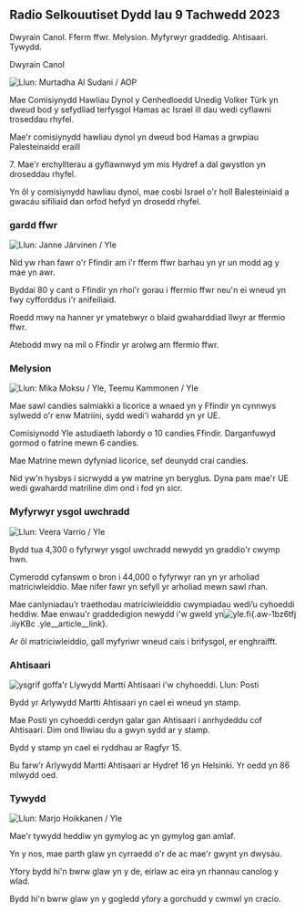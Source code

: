 ## Radio Selkouutiset Dydd Iau 9 Tachwedd 2023

Dwyrain Canol. Fferm ffwr. Melysion. Myfyrwyr graddedig. Ahtisaari. Tywydd.

Dwyrain Canol

![Llun: Murtadha Al Sudani / AOP](https://images.cdn.yle.fi/image/upload/c_crop,h_3078,w_5472,x_0,y_570/ar_1.77777777777777,c_fill,g_faces,h_620.0/q_auto:eco/f_auto/fl_lossy/v1699096585/39-11958306546279b91a3b)

Mae Comisiynydd Hawliau Dynol y Cenhedloedd Unedig Volker Türk yn dweud bod y sefydliad terfysgol Hamas ac Israel ill dau wedi cyflawni troseddau rhyfel.

Mae'r comisiynydd hawliau dynol yn dweud bod Hamas a grwpiau Palesteinaidd eraill

7\. Mae'r erchyllterau a gyflawnwyd ym mis Hydref a dal gwystlon yn droseddau rhyfel.

Yn ôl y comisiynydd hawliau dynol, mae cosbi Israel o'r holl Balesteiniaid a gwacáu sifiliaid dan orfod hefyd yn drosedd rhyfel.

### gardd ffwr

![Llun: Janne Järvinen / Yle](https://images.cdn.yle.fi/image/upload/c_crop,h_4024,w_7154,x_3,y_757/ar_1.77777777777777,c_fill,g_faces,h_671,c_fill,g_faces,h_600/q_auto:eco/f_auto/fl_lossy/v1696520411/39-1181991651ed3e183fc7)

Nid yw rhan fawr o'r Ffindir am i'r fferm ffwr barhau yn yr un modd ag y mae yn awr.

Byddai 80 y cant o Ffindir yn rhoi'r gorau i ffermio ffwr neu'n ei wneud yn fwy cyfforddus i'r anifeiliaid.

Roedd mwy na hanner yr ymatebwyr o blaid gwaharddiad llwyr ar ffermio ffwr.

Atebodd mwy na mil o Ffindir yr arolwg am ffermio ffwr.

### Melysion

![Llun: Mika Moksu / Yle, Teemu Kammonen / Yle](https://images.cdn.yle.fi/image/upload/c_crop,h_1814,w_3217,x_0,y_0/ar_1.7777777777777,c_fill,g_5,w_1200/dpr_1.0/q_auto:eco/f_auto/fl_lossy/v1699517933/39-1197951654c95aa03257)

Mae sawl candies salmiakki a licorice a wnaed yn y Ffindir yn cynnwys sylwedd o'r enw Matriini, sydd wedi'i wahardd yn yr UE.

Comisiynodd Yle astudiaeth labordy o 10 candies Ffindir. Darganfuwyd gormod o fatrine mewn 6 candies.

Mae Matrine mewn dyfyniad licorice, sef deunydd crai candies.

Nid yw'n hysbys i sicrwydd a yw matrine yn beryglus. Dyna pam mae'r UE wedi gwahardd matriline dim ond i fod yn sicr.

### Myfyrwyr ysgol uwchradd

![ Llun: Veera Varrio / Yle](https://images.cdn.yle.fi/image/upload/c_crop,h_1080,w_1919,x_0,y_0/ar_1.7777777777777,c_fill,g_faces,h_671.w_faces,h_671,w_pdr0/q_auto:eco/f_auto/fl_lossy/v1699354150/39-11968216549e8120dbd8)

Bydd tua 4,300 o fyfyrwyr ysgol uwchradd newydd yn graddio'r cwymp hwn.

Cymerodd cyfanswm o bron i 44,000 o fyfyrwyr ran yn yr arholiad matriciwleiddio. Mae nifer fawr yn sefyll yr arholiad mewn sawl rhan.

Mae canlyniadau’r traethodau matriciwleiddio cwympiadau wedi’u cyhoeddi heddiw. Mae enwau'r graddedigion newydd i'w gweld yn![yle.fi](https://yle.fi/a/74-20057938){.aw-1bz6tfj .iiyKBc .yle__article__link}.

Ar ôl matriciwleiddio, gall myfyriwr wneud cais i brifysgol, er enghraifft.

### Ahtisaari

![ ysgrif goffa'r Llywydd Martti Ahtisaari i'w chyhoeddi. Llun: Posti](https://images.cdn.yle.fi/image/upload/c_crop,h_839,w_1497,x_0,y_0/ar_1.777777777777777,c_fill,g_faces,h_675,w_1_auto./dpr/f_auto/fl_lossy/v1699530416/39-1198123654cc6189c3ab)

Bydd yr Arlywydd Martti Ahtisaari yn cael ei wneud yn stamp.

Mae Posti yn cyhoeddi cerdyn galar gan Ahtisaari i anrhydeddu cof Ahtisaari. Dim ond lliwiau du a gwyn sydd ar y stamp.

Bydd y stamp yn cael ei ryddhau ar Ragfyr 15.

Bu farw’r Arlywydd Martti Ahtisaari ar Hydref 16 yn Helsinki. Yr oedd yn 86 mlwydd oed.

### Tywydd

![Llun: Marjo Hoikkanen / Yle](https://images.cdn.yle.fi/image/upload/c_crop,h_1080,w_1919,x_0,y_0/ar_1.77777777777777,c_fill,g_faces,h_1080,w_1919,x_0,y_0/ar_1.77777777777777,c_fill,g_faces,h_1080.w/0/q_auto:eco/f_auto/fl_lossy/v1699507570/39-1197896654c6d10b133e)

Mae'r tywydd heddiw yn gymylog ac yn gymylog gan amlaf.

Yn y nos, mae parth glaw yn cyrraedd o'r de ac mae'r gwynt yn dwysáu.

Yfory bydd hi'n bwrw glaw yn y de, eirlaw ac eira yn rhannau canolog y wlad.

Bydd hi'n bwrw glaw yn y gogledd yfory a gorchudd y cwmwl yn cracio.